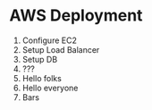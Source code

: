 # AWS Deployment
1. Configure EC2
2. Setup Load Balancer
3. Setup DB
4. ???
5. Hello folks
6. Hello everyone
7. Bars